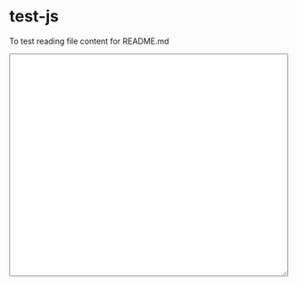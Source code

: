 # test-js
To test reading file content for README.md  
<textarea style="width:500px;height: 400px" id="output"></textarea>
<script>
  var output = document.getElementById("output");
  fetch('file.txt')
  .then(text => output.textContent)
</script>
